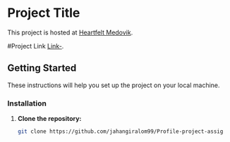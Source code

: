 # Project Title

This project is hosted at [Heartfelt Medovik](https://heartfelt-medovik-ceea4b.netlify.app/).

#Project Link [Link-](https://heartfelt-medovik-ceea4b.netlify.app/).

## Getting Started

These instructions will help you set up the project on your local machine.


### Installation

1. **Clone the repository:**

   ```bash
   git clone https://github.com/jahangiralom99/Profile-project-assig
